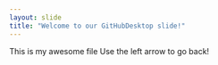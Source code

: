 ```yaml
---
layout: slide
title: "Welcome to our GitHubDesktop slide!"
---
```

This is my awesome file
Use the left arrow to go back!
